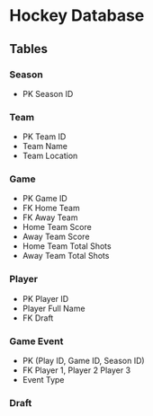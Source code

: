 # Hockey Database

## Tables

### Season
- PK Season ID
### Team
- PK Team ID
- Team Name
- Team Location
### Game
- PK Game ID
- FK Home Team
- FK Away Team
- Home Team Score
- Away Team Score
- Home Team Total Shots
- Away Team Total Shots
### Player
- PK Player ID
- Player Full Name
- FK Draft
### Game Event
- PK (Play ID, Game ID, Season ID)
- FK Player 1, Player 2 Player 3
- Event Type
### Draft

 